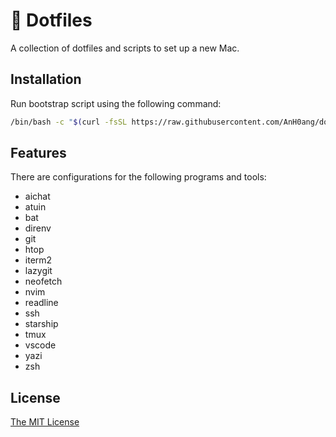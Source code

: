 # 🏡 Dotfiles

A collection of dotfiles and scripts to set up a new Mac.

## Installation

Run bootstrap script using the following command:

```sh
/bin/bash -c "$(curl -fsSL https://raw.githubusercontent.com/AnH0ang/dotfiles/main/bootstrap.sh)"
```

## Features

There are configurations for the following programs and tools:

- aichat
- atuin
- bat
- direnv
- git
- htop
- iterm2
- lazygit
- neofetch
- nvim
- readline
- ssh
- starship
- tmux
- vscode
- yazi
- zsh

## License

[The MIT License](LICENSE)